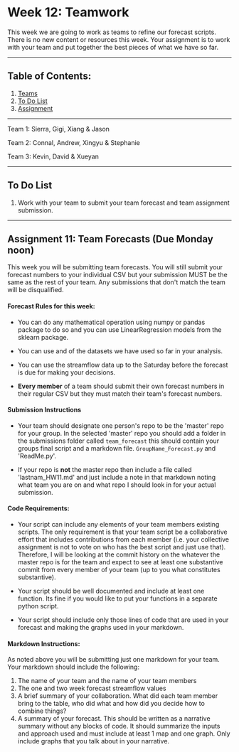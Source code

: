 # Week 12: Teamwork
This week we are going to work as teams to refine our forecast scripts. There is no new content or resources this week. Your assignment is to work with your team and put together the best pieces of what we have so far.

____
## Table of Contents:
1. [ Teams](#teams)
1. [ To Do List](#todo)
1. [ Assignment](#assignment)

___
<a name="teams"></a>
Team 1: Sierra, Gigi, Xiang & Jason 

Team 2: Connal, Andrew, Xingyu & Stephanie

Team 3: Kevin, David & Xueyan


___
<a name="todo"></a>
## To Do List
1. Work with your team to submit your team forecast and team assignment submission.

___
<a name="assignment"></a>
## Assignment 11: Team Forecasts (Due Monday noon)
This week you will be submitting team forecasts. You will still submit your forecast numbers to your individual CSV but your submission MUST be the same as the rest of your team. Any submissions that don't match the team will be disqualified.

#### Forecast Rules for this week:
- You can do any mathematical operation using numpy or pandas package to do so and you can use LinearRegression models from the sklearn package.  

- You can use and of the datasets we have used so far in your analysis.

- You can use the streamflow data up to the Saturday before the forecast is due for making your decisions.

- **Every member** of a team should submit their own forecast numbers in their regular  CSV but they must match their team's forecast numbers.

#### Submission Instructions
- Your team  should designate one person's repo to be the 'master' repo for your group. In the selected 'master' repo you should add a folder in the submissions folder called  `team_forecast` this should contain your groups final script and a markdown file. `GroupName_Forecast.py` and 'ReadMe.py'.

- If your repo is **not** the master repo then include a file called 'lastnam_HW11.md' and just include a note in that markdown noting  what team you are on and what repo I should look in for your actual submission.


#### Code Requirements:
- Your script can include any elements of your team members existing scripts. The only requirement is that your team script be a collaborative effort that includes contributions from each member (i.e. your collective assignment is not to vote on who has the best script and just use that). Therefore, I will be looking at the commit history on the whatever the master repo is for the team and expect to see at least one substantive commit from every member of your team (up to you what constitutes substantive).

- Your script should be well documented and include at least one function. Its fine if you would like to put your functions in a separate python script.

- Your script should include only those lines of code that are used in your forecast and making the graphs used in your markdown.

#### Markdown Instructions:
As noted above you  will be submitting just one markdown for your team. Your markdown should include the following:
1.  The name of your team and the name of your team members
2.  The one and two week forecast streamflow values 
3.  A brief summary of your collaboration. What did each team member bring to the table, who did what and how did you decide how to combine things?
4.  A summary of your forecast. This should be written as a narrative summary without any blocks of code.  It should summarize the inputs and approach used and must include at least 1 map and one graph. Only include graphs that you talk about in your narrative.   
